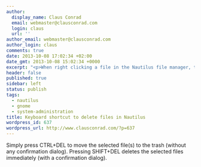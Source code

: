 ```yaml
---
author:
  display_name: Claus Conrad
  email: webmaster@clausconrad.com
  login: claus
  url: ''
author_email: webmaster@clausconrad.com
author_login: claus
comments: true
date: 2013-10-08 17:02:34 +02:00
date_gmt: 2013-10-08 15:02:34 +0000
excerpt: "<p>When right clicking a file in the Nautilus file manager, there doesn't seem to be a way to delete files using a keyboard shortcut. Here's how.</p>\r\n\r\n"
header: false
published: true
sidebar: left
status: publish
tags:
  - nautilus
  - gnome
  - system-administration
title: Keyboard shortcut to delete files in Nautilus
wordpress_id: 637
wordpress_url: http://www.clausconrad.com/?p=637
---
```

Simply press CTRL+DEL to move the selected file(s) to the trash (without any confirmation dialog). Pressing SHIFT+DEL deletes the selected files immediately (with a confirmation dialog).
